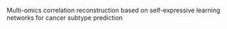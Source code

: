 Multi-omics correlation reconstruction based on  self-expressive learning networks for cancer  subtype prediction

